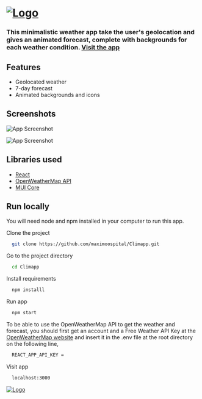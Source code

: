 # [![Logo](https://i.imgur.com/KruXczo.png)](https://maximoospital.github.io/Climapp/)

### This minimalistic weather app take the user's geolocation and gives an animated forecast, complete with backgrounds for each weather condition. [Visit the app](https://maximoospital.github.io/Climapp/)

## Features

- Geolocated weather
- 7-day forecast
- Animated backgrounds and icons


## Screenshots

![App Screenshot](https://i.imgur.com/mnUbaYn.png)

![App Screenshot](https://i.imgur.com/ABecw2B.png)


## Libraries used

 - [React](https://github.com/facebook/react)
 - [OpenWeatherMap API](https://openweathermap.org/)
 - [MUI Core](https://github.com/mui/material-ui)

## Run locally

You will need node and npm installed in your computer to run this app.

Clone the project

```bash
  git clone https://github.com/maximoospital/Climapp.git
```

Go to the project directory

```bash
  cd Climapp
```

Install requirements

```bash
  npm installl
```
Run app

```bash
  npm start
```
To be able to use the OpenWeatherMap API to get the weather and forecast, you should first get an account and a Free Weather API Key at the [OpenWeatherMap website](https://openweathermap.org/appid) and insert it in the .env file at the root directory on the following line,

```bash
  REACT_APP_API_KEY =
```

Visit app

```bash
  localhost:3000
```

[![Logo](https://i.imgur.com/XlF4lM5.png)](https://github.com/maximoospital) 
